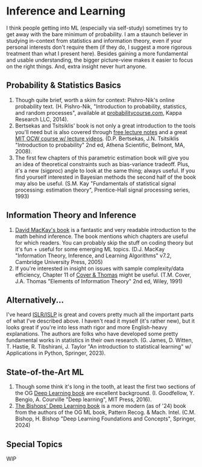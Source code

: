 # Inference and Learning
I think people getting into ML (especially via self-study) sometimes try to get away with the bare minimum of probability. 
I am a staunch believer in studying in-context from statistics and information theory, even if your personal interests
don't require them (if they do, I suggest a more rigorous treatment than what I present here). Besides gaining a more 
fundamental and usable understanding, the bigger picture-view makes it easier to focus on the right things. And, extra insight never hurt anyone.
## Probability & Statistics Basics
1. Though quite brief, worth a skim for context: Pishro-Nik's online probability text. (H. Pishro-Nik, "Introduction to probability, statistics, and random processes", available at [probabilitycourse.com](https://www.probabilitycourse.com), Kappa Research LLC, 2014).
2. Bertsekas and Tsitsiklis' book is not only a great introduction to the tools you'll need but is also covered through [free lecture notes](https://www-sop.inria.fr/members/Giovanni.Neglia/probas/bertsekas_tsitsiklis_probability.pdf) and a great [MIT OCW course w/ lecture videos](https://ocw.mit.edu/courses/res-6-012-introduction-to-probability-spring-2018/). (D.P. Bertsekas, J.N. Tsitsiklis "Introduction to probability" 2nd ed, Athena Scientific, Belmont, MA, 2008).
3. The first few chapters of this parametric estimation book will give you an idea of theoretical constraints such as bias-variance tradeoff. Plus, it's a new (sigproc) angle to look at the same thing; always useful. If you find yourself interested in Bayesian methods the second half of the book may also be useful. (S.M. Kay "Fundamentals of statistical signal processing: estimation theory", Prentice-Hall signal processing series, 1993)
## Information Theory and Inference
1. [David MacKay's book](https://www.inference.org.uk/itprnn/book.pdf) is a fantastic and very readable introduction to the math behind inference. The book mentions which chapters are useful for which readers. You can probably skip the stuff on coding theory but it's fun + useful for some emerging ML topics. (D.J. MacKay "Information Theory,
Inference, and Learning Algorithms" v7.2, Cambridge University Press, 2005)
2. If you're interested in insight on issues with sample complexity/data efficiency, Chapter 11 of [Cover & Thomas](https://cs-114.org/wp-content/uploads/2015/01/Elements_of_Information_Theory_Elements.pdf) might be useful. (T.M. Cover, J.A. Thomas "Elements of Information Theory" 2nd ed, Wiley, 1991)

## Alternatively...
I've heard [ISLR/ISLP](https://www.statlearning.com) is great and covers pretty much all the important parts of what I've described above. I haven't read it myself (it's rather new), but it looks great if you're into less math rigor and more English-heavy explanations. The authors are folks who have developed some pretty fundamental works in statistics in their own research. (G. James, D. Witten, T. Hastie, R. Tibshirani, J. Taylor "An introduction to statistical learning" w/ Applications in Python, Springer, 2023). 

## State-of-the-Art ML
1. Though some think it's long in the tooth, at least the first two sections of the OG [Deep Learning book](https://www.deeplearningbook.org) are excellent background. (I. Goodfellow, Y. Bengio, A. Courville "Deep learning", MIT Press, 2016).
2. [The Bishops' Deep Learning book](https://www.bishopbook.com) is a more modern (as of '24) book from the authors of the OG ML book, Pattern Recog. & Mach. Intel. (C.M. Bishop, H. Bishop "Deep Learning Foundations and Concepts", Springer, 2024)
## Special Topics
WIP